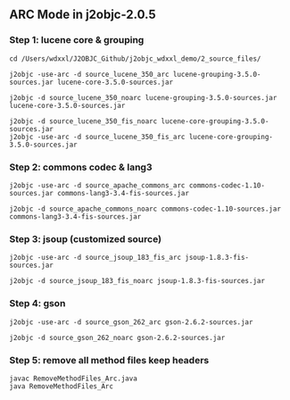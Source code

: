 ## ARC Mode in j2objc-2.0.5
### Step 1: lucene core & grouping
```
cd /Users/wdxxl/J2OBJC_Github/j2objc_wdxxl_demo/2_source_files/

j2objc -use-arc -d source_lucene_350_arc lucene-grouping-3.5.0-sources.jar lucene-core-3.5.0-sources.jar

j2objc -d source_lucene_350_noarc lucene-grouping-3.5.0-sources.jar lucene-core-3.5.0-sources.jar

j2objc -d source_lucene_350_fis_noarc lucene-core-grouping-3.5.0-sources.jar
j2objc -use-arc -d source_lucene_350_fis_arc lucene-core-grouping-3.5.0-sources.jar
```
### Step 2: commons codec & lang3
```
j2objc -use-arc -d source_apache_commons_arc commons-codec-1.10-sources.jar commons-lang3-3.4-fis-sources.jar

j2objc -d source_apache_commons_noarc commons-codec-1.10-sources.jar commons-lang3-3.4-fis-sources.jar
```

### Step 3: jsoup (customized source)
```
j2objc -use-arc -d source_jsoup_183_fis_arc jsoup-1.8.3-fis-sources.jar

j2objc -d source_jsoup_183_fis_noarc jsoup-1.8.3-fis-sources.jar
```

### Step 4: gson
```
j2objc -use-arc -d source_gson_262_arc gson-2.6.2-sources.jar

j2objc -d source_gson_262_noarc gson-2.6.2-sources.jar
```

### Step 5: remove all method files keep headers
```
javac RemoveMethodFiles_Arc.java
java RemoveMethodFiles_Arc
```
